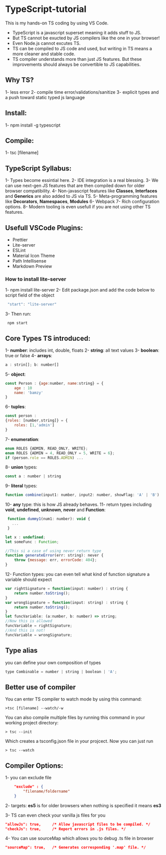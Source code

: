 # TypeScript-tutorial

This is my hands-on TS coding by using VS Code.

* TypeScript is a javascript superset meaning it adds stuff to JS.
* But TS cannot be exucted by JS compilers like the one in your browser!
* Even Node.js cannot excutes TS.
* TS can be compiled to JS code and used, but writing in TS means a more cleaner and stable code.
* TS compiler understands more than just JS features. But these improvements should always be convertible to JS capabilities.

## Why TS?
1- less error
2- compile time error/validations/sanitize
3- explicit types and a push toward static typed js language 

## Install:
1- npm install -g typescript
## Compile:
1- tsc [filename]

## TypeScript Syllabus:

1- Types become essintial here.
2- IDE integration is a real blessing.
3- We can use next-gen JS features that are then compiled down for older browser compatibility.
4- Non-javascript features like **Classes**, **Interfaces** and **Generics** are also added to JS via TS.
5- Meta-programming features like **Decorators**, **Namespaces**, **Modules** 
6- Webpack
7- Rich configuration options.
8- Modern tooling is even usefull if you are not using other TS features.


## Usefull VSCode Plugins:
* Prettier
* Lite-server
* ESLint
* Material Icon Theme
* Path Intellisense
* Markdown Preview

### How to install lite-server
1- npm install lite-server
2- Edit  package.json and add the code below to script field of the object
```javascript
 "start": "lite-server"
```
3- Then run:
```npm
 npm start 
 ```



 ## Core Types TS introduced:
 1- **number**: includes int, double, floats 
 2- **string**: all text values
 3- **boolean**: true or false
 4- **arrays**: 
 ```javascript 
 a : strin[]; b: number[]
 ```
 5- **object**: 
 ```javascript 
 const Person : {age:number, name:string} = {
     age : 10
     name: 'bamzy'
 }
 ```
 6- **tuples**: 
 ```javascript
 const person : 
 {roles: [number,string]} = {
     roles: [1,'admin']
 } 
 ```
 7- **enumeration**:
 ```javascript
 enum ROLES {ADMIN, READ_ONLY, WRITE};
 enum ROLES {ADMIN = 4, READ_ONLY = 5, WRITE = 6};
if (person.role == ROLES.ADMIN) ...
```

8- **union** types:
```javascript
const a : number | string
```
9- **literal** types:
```javascript
function combine(input1: number, input2: number, showFlag: 'A' | 'B')
```

10- **any** type: this is how JS already behaves.
11- return types including **void**, **undefined**, **unknown**, **never** and **Function**:
```javascript
 function dummy1(num1: number): void {
   ...  
 }

let x : undefined;
let someFunc : Function;

//This si a case of using never return type
function generateError(err: string): never {
    throw {message: err, errorCode: 404};
}
```

12- Function types:
you can even tell what kind of function signature a variable should expect 
```javascript
var rightSignature = function(input: number) : string {
    return number.toString();
}
var wrongSignature = function(input: string) : string {
    return number.toString();
}
let funcVariable: (a:number, b: number) => string; 
//Now this is allowed
funcVariable = rightSignature;
//And this is not!
funcVariable = wrongSignature;
```
## Type alias
you can define your own composition of types
```javascript
type Combinable = number | string | boolean | 'A';
```

## Better use of compiler
You can enter TS compiler to watch mode by using this command:
```shell
>tsc [filename] --watch/-w
```
You can also compile multiple files by running this command in your working project directory:
```shell
> tsc --init
```
Which creates a tsconfig.json file in your projcect.
Now you can just run
```shell
> tsc --watch
```


## Compiler Options:
1- you can exclude file
```json
    "exclude" : {
        "filename/foldername"
    }
```
2- targets:
**es5** is for older browsers
when nothing is specified it means **es3** 

3- TS can even check your vanilla js files for you
```json
"allowJs": true,     /* Allow javascript files to be compiled. */
"checkJs": true,     /* Report errors in .js files. */
```

4- You can use sourceMap which allows you to debug .ts file in browser
```json
"sourceMap": true,   /* Generates corresponding '.map' file. */
```